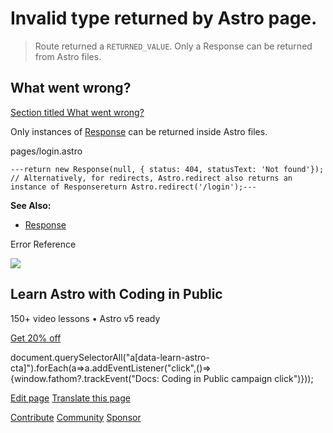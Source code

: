 Invalid type returned by Astro page.
====================================

> Route returned a `RETURNED_VALUE`. Only a Response can be returned from Astro files.

What went wrong?
----------------

[Section titled What went wrong?](#what-went-wrong)

Only instances of [Response](https://developer.mozilla.org/en-US/docs/Web/API/Response) can be returned inside Astro files.

pages/login.astro

    ---return new Response(null, { status: 404, statusText: 'Not found'});
    // Alternatively, for redirects, Astro.redirect also returns an instance of Responsereturn Astro.redirect('/login');---

**See Also:**

*   [Response](/en/guides/on-demand-rendering/#response)

Error Reference

![](/_astro/CodingInPublic.DpaYu7Qd_5sx41.webp)

Learn Astro with **Coding in Public**
-------------------------------------

150+ video lessons • Astro v5 ready

[Get 20% off](https://learnastro.dev?code=ASTRO_PROMO)

document.querySelectorAll("a\[data-learn-astro-cta\]").forEach(a=>a.addEventListener("click",()=>{window.fathom?.trackEvent("Docs: Coding in Public campaign click")}));

[Edit page](https://github.com/withastro/astro/blob/main/packages/astro/src/core/errors/errors-data.ts) [Translate this page](https://contribute.docs.astro.build/guides/i18n/)

[Contribute](/en/contribute/) [Community](https://astro.build/chat) [Sponsor](https://opencollective.com/astrodotbuild)